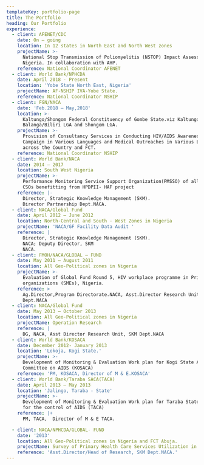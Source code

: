 ```yaml
---
templateKey: portfolio-page
title: The Portfolio
heading: Our Portfolio
experience:
  - client: AFENET/CDC
    date: On – going
    location: In 12 states in North East and North West zones
    projectName: >-
      National Stop Transmission of Poliomyelitis (NSTOP) Impact Assessment in
      Nigeria. In collaboration with AHP.
    reference: National Coordinator AFENET
  - client: World Bank/NPHCDA
    date: April 2018 - Present
    location: 'Yobe State North East, Nigeria'
    projectName: AF-NSHIP IVA-Yobe State.
    reference: National Coordinator NSHIP
  - client: FGN/NACA
    date: 'Feb.2018 – May,2018'
    location: >-
      Kaltungo/Shongom Federal Constituency of Gombe State.viz Kaltungo LGA,
      Balanga/Biliri LGA and Shongom LGA.
    projectName: >-
      Provision of Consultancy Services in Conducting HIV/AIDS Awareness
      Campaign in Various Languages and Medical Outreaches in Various Locations
      across the Country and FCT.
    reference: National Coordinator NSHIP
  - client: World Bank/NACA
    date: 2014 – 2017
    location: South West Nigeria
    projectName: >-
      Performance Monitoring Service Support Organization(PMSSO) of all the 115
      CSOs benefitting from HPDPII- HAF project 
    reference: |-
      Director, Strategic Knowledge Management (SKM).
      Director Partnership Dept.NACA.
  - client: NACA/Global Fund
    date: April 2012 – June 2012
    location: North-Central and South - West Zones in Nigeria
    projectName: 'NACA/GF Facility Data Audit '
    reference: |
      Director, Strategic Knowledge Management (SKM).
      NACA; Deputy Director, SKM
      NACA.
  - client: FMOH/NACA/GLOBAL – FUND
    date: May 2011 – August 2011
    location: All Geo-Political zones in Nigeria
    projectName: >-
      Evaluation of Global Fund Round 5, HIV workplace programme in Private
      organizations (SMEs), Nigeria.
    reference: >
      Ag.Director,Program Directorate.NACA, Asst.Director Research Unit,SKM
      Dept.NACA
  - client: NACA/Global Fund
    date: May 2013 – October 2013
    location: All Geo-Political zones in Nigeria
    projectName: Operation Research
    reference: |
      DG, NACA, Asst Director Research Unit, SKM Dept.NACA
  - client: World Bank/KOSACA
    date: December 2012- January 2013
    location: 'Lokoja, Kogi State.'
    projectName: >-
      Development of Monitoring & Evaluation Work plan for Kogi State Action
      Committee on AIDS (KOSACA)
    reference: 'PM, KOSACA, Director of M & E.KOSACA'
  - client: World Bank/Taraba SACA(TACA)
    date: April 2013 – May 2013
    location: 'Jalingo, Taraba - State'
    projectName: >-
      Development of Monitoring & Evaluation Work plan for Taraba State Agency
      for the control of AIDS (TACA)
    reference: |+
      PM, TACA,  Director of M & E TACA.

  - client: NACA/NPHCDA/GLOBAL- FUND
    date: '2013'
    location: All Geo-Political zones in Nigeria and FCT Abuja.
    projectName: Survey of Primary Health Care Services Utilization in Nigeria.
    reference: 'Asst.Director/Head of Research, SKM Dept.NACA.'
---
```



